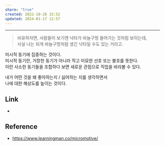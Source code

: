 ```yaml
---
share: "true"
created: 2022-10-26 15:52
updated: 2024-01-17 12:57
---
```


---

> 비유하자면, 사람들이 보기엔 낙타가 바늘구멍 들어가는 것처럼 보이는데,  
> 사실 나는 되게 바늘구멍처럼 생긴 낙타일 수도 있는 거라고.

미시적 동기에 집중하는 것이다.  
미시적 동기란, 거창한 동기가 아니라 작고 미묘한 선호 또는 불호를 뜻한다.  
이런 사소한 동기들을 조합하다 보면 새로운 관점으로 직업을 바라볼 수 있다.

내가 어떤 것을 왜 좋아하는지 / 싫어하는 지를 생각하면서  
나에 대한 해상도를 높이는 것이다.



## Link
- 


## Reference
- https://www.learningman.co/micromotive/ 


